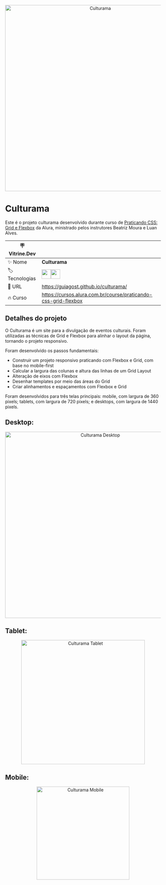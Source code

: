 <p align="center"><img width="600" alt="Culturama" src="https://github.com/GuiAgost/culturama/assets/76624588/25861707-d89a-48e3-a039-b3be6f0e379d"></p>

# Culturama

Este é o projeto culturama desenvolvido durante curso de [Praticando CSS: Grid e Flexbox](https://cursos.alura.com.br/course/praticando-css-grid-flexbox) da Alura, ministrado pelos instrutores Beatriz Moura e Luan Alves.

| :placard: Vitrine.Dev |     |
| -------------  | --- |
| :sparkles: Nome        | **Culturama**
| :label: Tecnologias | <img src="https://cdn.jsdelivr.net/gh/devicons/devicon/icons/html5/html5-plain-wordmark.svg" width="30" hedight="30"/><img src="https://cdn.jsdelivr.net/gh/devicons/devicon/icons/css3/css3-plain-wordmark.svg" width="30" hedight="30"/>
| :rocket: URL         | https://guiagost.github.io/culturama/
| :fire: Curso     | https://cursos.alura.com.br/course/praticando-css-grid-flexbox

## Detalhes do projeto

O Culturama é um site para a divulgação de eventos culturais. Foram utilizadas as técnicas de Grid e Flexbox para alinhar o layout da página, tornando o projeto responsivo.

Foram desenvolvido os passos fundamentais:

* Construir um projeto responsivo praticando com Flexbox e Grid, com base no mobile-first
* Calcular a largura das colunas e altura das linhas de um Grid Layout
* Alteração de eixos com Flexbox
* Desenhar templates por meio das áreas do Grid
* Criar alinhamentos e espaçamentos com Flexbox e Grid

Foram desenvolvidos para três telas principais: mobile, com largura de 360 pixels; tablets, com largura de 720 pixels; e desktops, com largura de 1440 pixels.

## Desktop:
<p align="center"><img width="600" alt="Culturama Desktop" src="https://github.com/GuiAgost/culturama/assets/76624588/a295dce3-2e1e-4c0c-ba85-ef64eed2414b#vitrinedev"></p>

## Tablet:

<p align="center"><img width="400" alt="Culturama Tablet" src="https://github.com/GuiAgost/culturama/assets/76624588/49cd919f-8990-4979-a30a-55cbc3a193d8"></p>


## Mobile:

<p align="center"><img width="300" alt="Culturama Mobile" src="https://github.com/GuiAgost/culturama/assets/76624588/4ba4e64e-b021-4db3-9113-2139a430dea1"></p>
